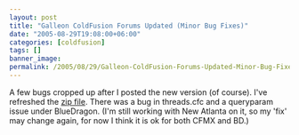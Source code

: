 ```yaml
---
layout: post
title: "Galleon ColdFusion Forums Updated (Minor Bug Fixes)"
date: "2005-08-29T19:08:00+06:00"
categories: [coldfusion]
tags: []
banner_image: 
permalink: /2005/08/29/Galleon-ColdFusion-Forums-Updated-Minor-Bug-Fixes
---
```


A few bugs cropped up after I posted the new version (of course). I've refreshed the <a href="http://ray.camdenfamily.com/downloads/forums.zip">zip file</a>. There was a bug in threads.cfc and a queryparam issue under BlueDragon. (I'm still working with New Atlanta on it, so my 'fix' may change again, for now I think it is ok for both CFMX and BD.)